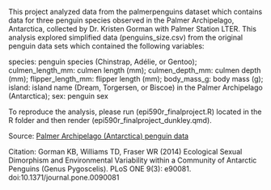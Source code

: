 This project analyzed data from the palmerpenguins dataset which contains data for three penguin species observed in the Palmer Archipelago, Antarctica, collected by Dr. Kristen Gorman with Palmer Station LTER. 
This analysis explored simplified data (penguins_size.csv) from the original penguin data sets which contained the following variables:

species: penguin species (Chinstrap, Adélie, or Gentoo);
culmen_length_mm: culmen length (mm);
culmen_depth_mm: culmen depth (mm);
flipper_length_mm: flipper length (mm);
body_mass_g: body mass (g);
island: island name (Dream, Torgersen, or Biscoe) in the Palmer Archipelago (Antarctica);
sex: penguin sex

To reproduce the analysis, please run (epi590r_finalproject.R) located in the R folder and then render (epi590r_finalproject_dunkley.qmd).

Source: [Palmer Archipelago (Antarctica) penguin data](https://www.kaggle.com/datasets/parulpandey/palmer-archipelago-antarctica-penguin-data?resource=download&select=penguins_size.csv)

Citation: Gorman KB, Williams TD, Fraser WR (2014) Ecological Sexual Dimorphism and Environmental Variability within a Community of Antarctic Penguins (Genus Pygoscelis). PLoS ONE 9(3): e90081. doi:10.1371/journal.pone.0090081
